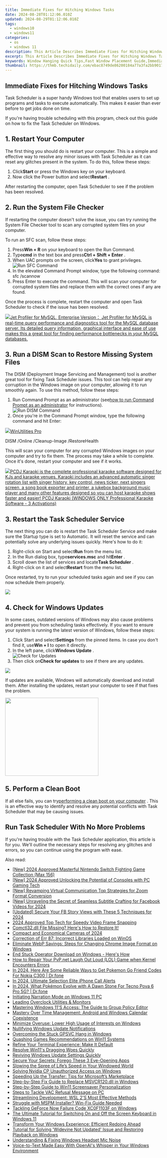 ```yaml
---
title: Immediate Fixes for Hitching Windows Tasks
date: 2024-08-28T01:12:06.010Z
updated: 2024-08-29T01:12:06.010Z
tags:
  - windows10
  - windows11
categories:
  - os
  - windows 11
description: This Article Describes Immediate Fixes for Hitching Windows Tasks
excerpt: This Article Describes Immediate Fixes for Hitching Windows Tasks
keywords: Window Hanging Quick Tips,Fast Window Placement Guide,Immediate Window Lining Techniques,Swift Windows Installation Methods,Rapid Windows Adjustment Steps,Urgent Fixes for Window Setup,Accelerated Window Alignment Solutions
thumbnail: https://thmb.techidaily.com/ebac8749de86200184a77a3fa2bb901785d67bf12335ea2d0dc0b871ccf2113a.jpg
---
```


## Immediate Fixes for Hitching Windows Tasks

 Task Scheduler is a super handy Windows tool that enables users to set up programs and tasks to execute automatically. This makes it easier than ever before to get jobs done on time.

 If you're having trouble scheduling with this program, check out this guide on how to fix the Task Scheduler on Windows.

## 1\. Restart Your Computer

 The first thing you should do is restart your computer. This is a simple and effective way to resolve any minor issues with Task Scheduler as it can reset any glitches present in the system. To do this, follow these steps:

1. Click**Start** or press the Windows key on your keyboard.
2. Now click the Power button and select**Restart** .

 After restarting the computer, open Task Scheduler to see if the problem has been resolved.

## 2\. Run the System File Checker

 If restarting the computer doesn't solve the issue, you can try running the System File Checker tool to scan any corrupted system files on your computer.

To run an SFC scan, follow these steps:

1. Press**Win + R** on your keyboard to open the Run Command.
2. Type**cmd** in the text box and press**Ctrl + Shift + Enter** .
3. When UAC prompts on the screen, click**Yes** to grant privileges.  
![Run SFC Command](https://static1.makeuseofimages.com/wordpress/wp-content/uploads/2023/01/run-sfc-command.jpg)
4. In the elevated Command Prompt window, type the following command:  
sfc /scannow
5. Press Enter to execute the command. This will scan your computer for corrupted system files and replace them with the correct ones if any are found.

 Once the process is complete, restart the computer and open Task Scheduler to check if the issue has been resolved.

<!-- affiliate ads begin -->
<a href="https://secure.2checkout.com/order/checkout.php?PRODS=4576829&QTY=1&AFFILIATE=108875&CART=1"><img src="https://secure.avangate.com/images/merchant/9e740b84bb48a64dde25061566299467/products/copy_1_jp_box_big.png" border="0">Jet Profiler for MySQL, Enterprise Version： Jet Profiler for MySQL is real-time query performance and diagnostics tool for the MySQL database server. Its detailed query information, graphical interface and ease of use makes this a great tool for finding performance bottlenecks in your MySQL databases. </a>
<!-- affiliate ads end -->
## 3\. Run a DISM Scan to Restore Missing System Files

 The DISM (Deployment Image Servicing and Management) tool is another great tool for fixing Task Scheduler issues. This tool can help repair any corruption in the Windows image on your computer, allowing it to run smoothly again. To use this method, follow these steps:

1. Run Command Prompt as an administrator (see[how to run Command Prompt as an administrator](https://www.makeuseof.com/windows-run-command-prompt-admin/) for instructions).  
![Run DISM Command](https://static1.makeuseofimages.com/wordpress/wp-content/uploads/2023/01/run-dism-command.jpg)
2. Once you're in the Command Prompt window, type the following command and hit Enter:  
<!-- affiliate ads begin -->
<a href="https://secure.2checkout.com/order/checkout.php?PRODS=4665597&QTY=1&AFFILIATE=108875&CART=1"><img src="https://www.pcclean.io/wp-content/uploads/2018/03/winutilities-box-130521.png" border="0">WinUtilities Pro</a>
<!-- affiliate ads end -->
DISM /Online /Cleanup-Image /RestoreHealth

 This will scan your computer for any corrupted Windows images on your computer and try to fix them. The process may take a while to complete. Once it's done, restart your computer and see if it works.

<!-- affiliate ads begin -->
<a href="https://shop.pcdj.com/order/checkout.php?PRODS=4698832&QTY=1&AFFILIATE=108875&CART=1"> <img src="https://secure.avangate.com/images/merchant/47f4b6321e9fd8e8f7326a6adc1a7c1e/products/karaoki-new-searchresultspane.jpg" border="0">PCDJ Karaoki is the complete professional karaoke software designed for KJs and karaoke venues. Karaoki includes an advanced automatic singer rotation list with singer history, key control, news ticker, next singers screen, a song book exporter and printer, a jukebox background music player and many other features designed so you can host karaoke shows faster and easier! 
 PCDJ Karaoki (WINDOWS ONLY Professional Karaoke Software - 3 Activations)</a>
<!-- affiliate ads end -->
## 3\. Restart the Task Scheduler Service

 The next thing you can do is restart the Task Scheduler Service and make sure the Startup type is set to Automatic. It will reset the service and can potentially solve any underlying issues quickly. Here's how to do it:

1. Right-click on Start and select**Run** from the menu list.
2. In the Run dialog box, type**services.msc** and hit**Enter** .
3. Scroll down the list of services and locate**Task Scheduler** .
4. Right-click on it and select**Restart** from the menu list.

 Once restarted, try to run your scheduled tasks again and see if you can now schedule them properly.

<!-- affiliate ads begin -->
<a href="https://secure.2checkout.com/order/checkout.php?PRODS=4620778&QTY=1&AFFILIATE=108875&CART=1"><img src="https://secure.avangate.com/images/merchant/07dd4d5a72f5740ef0f035f201951476/728__90banner.jpg" border="0"></a>
<!-- affiliate ads end -->
## 4\. Check for Windows Updates

 In some cases, outdated versions of Windows may also cause problems and prevent you from scheduling tasks effectively. If you want to ensure your system is running the latest version of Windows, follow these steps:

1. Click Start and select**Settings** from the pinned items. In case you don't find it, use**Win + I** to open it directly.
2. In the left pane, click**Windows Update** .  
![Check for Updates](https://static1.makeuseofimages.com/wordpress/wp-content/uploads/2023/01/check-for-updates.jpg)
3. Then click on**Check for updates** to see if there are any updates.
<!-- affiliate ads begin -->
<a href="https://shop.systoolsgroup.com/affiliate.php?ACCOUNT=SYSTOOBY&AFFILIATE=108875&PATH=https%3A%2F%2Fwww.systoolsgroup.com%3FAFFILIATE%3D108875%26RESOURCE%3DSysTools%2BOST%2BRecovery"><img src="https://www.systoolsgroup.com/box/ost-recovery.png" border="0"></a>
<!-- affiliate ads end -->

 If updates are available, Windows will automatically download and install them. After installing the updates, restart your computer to see if that fixes the problem.

<!-- affiliate ads begin -->
<a href="https://united.elfm.net/c/5597632/748964/4704" target="_top" id="748964"><img src="//a.impactradius-go.com/display-ad/4704-748964" border="0" alt="" width="300" height="250"/></a><img height="0" width="0" src="https://united.elfm.net/i/5597632/748964/4704" style="position:absolute;visibility:hidden;" border="0" />
<!-- affiliate ads end -->
## 5\. Perform a Clean Boot

 If all else fails, you can try[performing a clean boot on your computer](https://www.makeuseof.com/clean-boot-windows-11/) . This is an effective way to identify and resolve any potential conflicts with Task Scheduler that may be causing issues.

## Run Task Scheduler With No More Problems

 If you're having trouble with the Task Scheduler application, this article is for you. We'll outline the necessary steps for resolving any glitches and errors, so you can continue using the program with ease.


<ins class="adsbygoogle"
     style="display:block"
     data-ad-format="autorelaxed"
     data-ad-client="ca-pub-7571918770474297"
     data-ad-slot="1223367746"></ins>



<ins class="adsbygoogle"
     style="display:block"
     data-ad-client="ca-pub-7571918770474297"
     data-ad-slot="8358498916"
     data-ad-format="auto"
     data-full-width-responsive="true"></ins>

<span class="atpl-alsoreadstyle">Also read:</span>
<div><ul>
<li><a href="https://desktop-recording.techidaily.com/new-2024-approved-masterful-nintendo-switch-fighting-game-collection-max-156/"><u>[New] 2024 Approved  Masterful Nintendo Switch Fighting Game Collection (Max 156)</u></a></li>
<li><a href="https://digital-screen-recording.techidaily.com/new-2024-approved-unlocking-the-potential-of-consoles-with-pc-gaming-tech/"><u>[New] 2024 Approved  Unlocking the Potential of Consoles with PC Gaming Tech</u></a></li>
<li><a href="https://extra-skills.techidaily.com/new-revamping-virtual-communication-top-strategies-for-zoom-format-conversion/"><u>[New] Revamping Virtual Communication  Top Strategies for Zoom Format Conversion</u></a></li>
<li><a href="https://facebook-videos.techidaily.com/new-unraveling-the-secret-of-seamless-subtitle-crafting-for-facebook-videos-for-2024/"><u>[New] Unraveling the Secret of Seamless Subtitle Crafting for Facebook Videos for 2024</u></a></li>
<li><a href="https://facebook-clips.techidaily.com/updated-secure-your-fb-story-views-with-these-5-techniques-for-2024/"><u>[Updated] Secure Your FB Story Views with These 5 Techniques for 2024</u></a></li>
<li><a href="https://screen-mirroring-recording.techidaily.com/2024-approved-top-tech-for-speedy-video-frame-snapping/"><u>2024 Approved  Top Tech for Speedy Video Frame Snapping</u></a></li>
<li><a href="https://technical-tips.techidaily.com/comctl32dll-file-missing-heres-how-to-restore-it/"><u>Comctl32.dll File Missing? Here's How to Restore It!</u></a></li>
<li><a href="https://buynow-tips.techidaily.com/compact-and-economical-cameras-of-2024/"><u>Compact and Economical Cameras of 2024</u></a></li>
<li><a href="https://win11-tips.techidaily.com/correction-of-err-87-incorrect-libraries-loaded-on-winos/"><u>Correction of Err 87: Incorrect Libraries Loaded on WinOS</u></a></li>
<li><a href="https://win11-tips.techidaily.com/eliminate-webp-savings-steps-for-changing-chrome-image-format-on-windows/"><u>Eliminate WebP Savings: Steps for Changing Chrome Image Format on Windows</u></a></li>
<li><a href="https://win11-tips.techidaily.com/end-stuck-operator-download-on-windows-heres-how/"><u>End Stuck Operator Download on Windows - Here's How</u></a></li>
<li><a href="https://common-error.techidaily.com/how-to-repair-your-pvpnet-laugh-out-loud-lol-game-when-kernel-encounters-errors/"><u>How to Repair Your PvP.net Laugh Out Loud (LOL) Game when Kernel Encounters Errors</u></a></li>
<li><a href="https://android-pokemon-go.techidaily.com/in-2024-here-are-some-reliable-ways-to-get-pokemon-go-friend-codes-for-nokia-c300-drfone-by-drfone-virtual-android/"><u>In 2024, Here Are Some Reliable Ways to Get Pokemon Go Friend Codes For Nokia C300 | Dr.fone</u></a></li>
<li><a href="https://some-approaches.techidaily.com/in-2024-ultimate-selection-elite-iphone-call-alerts/"><u>In 2024, Ultimate Selection  Elite iPhone Call Alerts</u></a></li>
<li><a href="https://pokemon-go-android.techidaily.com/in-2024-what-pokemon-evolve-with-a-dawn-stone-for-tecno-pova-6-pro-5g-drfone-by-drfone-virtual-android/"><u>In 2024, What Pokémon Evolve with A Dawn Stone For Tecno Pova 6 Pro 5G? | Dr.fone</u></a></li>
<li><a href="https://win11-tips.techidaily.com/initiating-narration-mode-on-windows-11-pc/"><u>Initiating Narration Mode on Windows 11 PC</u></a></li>
<li><a href="https://win11-tips.techidaily.com/leading-overclock-utilities-and-monitors/"><u>Leading Overclock Utilities & Monitors</u></a></li>
<li><a href="https://win11-tips.techidaily.com/mastering-windows-11s-access-the-guide-to-group-policy-editor/"><u>Mastering Windows 11'S Access: The Guide to Group Policy Editor</u></a></li>
<li><a href="https://win11-tips.techidaily.com/mastery-over-time-management-android-and-windows-calendar-coexistence/"><u>Mastery Over Time Management: Android and Windows Calendar Coexistence</u></a></li>
<li><a href="https://win11-tips.techidaily.com/minimize-overuse-lower-high-usage-of-interests-on-windows/"><u>Minimize Overuse: Lower High Usage of Interests on Windows</u></a></li>
<li><a href="https://win11-tips.techidaily.com/nullifying-windows-update-notifications/"><u>Nullifying Windows Update Notifications</u></a></li>
<li><a href="https://win11-tips.techidaily.com/overcoming-the-stuck-gpsvc-hang-in-windows/"><u>Overcoming the Stuck GPSVC Hang in Windows</u></a></li>
<li><a href="https://win11-tips.techidaily.com/quashing-games-recommendations-on-win11-systems/"><u>Quashing Games Recommendations on Win11 Systems</u></a></li>
<li><a href="https://win11-tips.techidaily.com/refine-your-terminal-experience-make-it-default/"><u>Refine Your Terminal Experience: Make It Default</u></a></li>
<li><a href="https://win11-tips.techidaily.com/resolve-win11s-dragging-woes-quickly/"><u>Resolve Win11's Dragging Woes Quickly</u></a></li>
<li><a href="https://win11-tips.techidaily.com/reviving-windows-update-settings-quickly/"><u>Reviving Windows Update Settings Quickly</u></a></li>
<li><a href="https://facebook.techidaily.com/secure-your-secrets-forego-these-3-eye-opening-apps/"><u>Secure Your Secrets: Forego These 3 Eye-Opening Apps</u></a></li>
<li><a href="https://win11-tips.techidaily.com/slowing-the-spree-of-lifes-speed-in-your-windowed-world/"><u>Slowing the Spree of Life’s Speed in Your Windowed World</u></a></li>
<li><a href="https://win11-tips.techidaily.com/solving-nvidia-cp-unauthorized-access-on-windows/"><u>Solving Nvidia CP Unauthorized Access on Windows</u></a></li>
<li><a href="https://win11-tips.techidaily.com/speeding-up-the-transfer-tips-for-microsofts-marketplace/"><u>Speeding Up the Transfer: Tips for Microsoft’s Marketplace</u></a></li>
<li><a href="https://win11-tips.techidaily.com/step-by-step-fix-guide-to-replace-msvcr120dll-in-windows/"><u>Step-by-Step Fix Guide to Replace MSVCR120.dll in Windows</u></a></li>
<li><a href="https://win11-tips.techidaily.com/step-by-step-guide-to-win11-screensaver-personalization/"><u>Step-by-Step Guide to Win11 Screensaver Personalization</u></a></li>
<li><a href="https://win11-tips.techidaily.com/steps-to-tackle-vac-refusal-message-on-pc/"><u>Steps to Tackle VAC Refusal Message on PC</u></a></li>
<li><a href="https://win11-tips.techidaily.com/streamlining-development-wsl-2s-most-effective-methods/"><u>Streamlining Development: WSL 2'S Most Effective Methods</u></a></li>
<li><a href="https://win11-tips.techidaily.com/struggle-with-mspm-installer-win-fix-guide-needed/"><u>Struggle with MSPM Installer? Win-Fix Guide Needed</u></a></li>
<li><a href="https://win11-tips.techidaily.com/tackling-geforce-now-failure-code-xc0f1103f-on-windows/"><u>Tackling GeForce Now Failure Code XC0F1103F on Windows</u></a></li>
<li><a href="https://tech-renaissance.techidaily.com/the-ultimate-tutorial-for-switching-on-and-off-the-screen-keyboard-in-windows-11/"><u>The Ultimate Tutorial for Switching On and Off the Screen Keyboard in Windows 11</u></a></li>
<li><a href="https://win11-tips.techidaily.com/transform-your-windows-experience-efficient-redoing-ahead/"><u>Transform Your Windows Experience: Efficient Redoing Ahead</u></a></li>
<li><a href="https://win-howtos.techidaily.com/tutorial-for-solving-widevine-not-updated-issue-and-restoring-playback-on-windows/"><u>Tutorial for Solving 'Widevine Not Updated' Issue and Restoring Playback on Windows</u></a></li>
<li><a href="https://win11-tips.techidaily.com/understanding-and-fixing-windows-headset-mic-noise/"><u>Understanding & Fixing Windows Headset Mic Noise</u></a></li>
<li><a href="https://win11-tips.techidaily.com/voice-to-text-made-easy-with-openais-whisper-in-your-windows-environment/"><u>Voice-to-Text Made Easy With OpenAI's Whisper in Your Windows Environment</u></a></li>
</ul></div>
